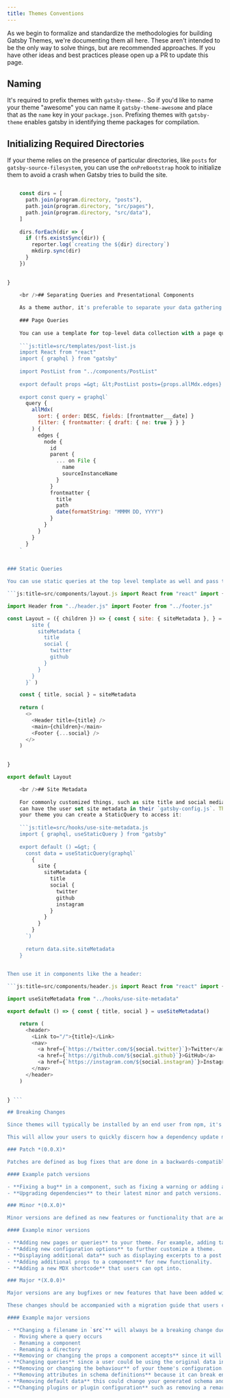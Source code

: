 ```yaml
---
title: Themes Conventions
---
```


As we begin to formalize and standardize the methodologies for building Gatsby Themes, we're documenting them all here. These aren't intended to be the only way to solve things, but are recommended approaches. If you have other ideas and best practices please open up a PR to update this page.

## Naming

It's required to prefix themes with `gatsby-theme-`. So if you'd like to name your theme "awesome" you can name it `gatsby-theme-awesome` and place that as the `name` key in your `package.json`. Prefixing themes with `gatsby-theme` enables gatsby in identifying theme packages for compilation.

## Initializing Required Directories

If your theme relies on the presence of particular directories, like `posts` for `gatsby-source-filesystem`, you can use the `onPreBootstrap` hook to initialize them to avoid a crash when Gatsby tries to build the site.

```js:title=gatsby-node.js exports.onPreBootstrap = ({ store, reporter }) => { const { program } = store.getState()

    const dirs = [
      path.join(program.directory, "posts"),
      path.join(program.directory, "src/pages"),
      path.join(program.directory, "src/data"),
    ]
    
    dirs.forEach(dir => {
      if (!fs.existsSync(dir)) {
        reporter.log(`creating the ${dir} directory`)
        mkdirp.sync(dir)
      }
    })
    

}

    <br />## Separating Queries and Presentational Components
    
    As a theme author, it's preferable to separate your data gathering and the components that render the data. This makes it easier for end users to be able to override a component like `PostList` or `AuthorCard` without having to write a [pageQuery](/docs/page-query) or [StaticQuery](/docs/static-query).
    
    ### Page Queries
    
    You can use a template for top-level data collection with a page query that passes the data to a `PostList` component:
    
    ```js:title=src/templates/post-list.js
    import React from "react"
    import { graphql } from "gatsby"
    
    import PostList from "../components/PostList"
    
    export default props =&gt; &lt;PostList posts={props.allMdx.edges} /&gt;
    
    export const query = graphql`
      query {
        allMdx(
          sort: { order: DESC, fields: [frontmatter___date] }
          filter: { frontmatter: { draft: { ne: true } } }
        ) {
          edges {
            node {
              id
              parent {
                ... on File {
                  name
                  sourceInstanceName
                }
              }
              frontmatter {
                title
                path
                date(formatString: "MMMM DD, YYYY")
              }
            }
          }
        }
      }
    `
    

### Static Queries

You can use static queries at the top level template as well and pass the data to other presentational components as props:

```js:title=src/components/layout.js import React from "react" import { useStaticQuery, graphql } from "gatsby"

import Header from "../header.js" import Footer from "../footer.js"

const Layout = ({ children }) => { const { site: { siteMetadata }, } = useStaticQuery( graphql`query {
        site {
          siteMetadata {
            title
            social {
              twitter
              github
            }
          }
        }
      }` )

    const { title, social } = siteMetadata
    
    return (
      <>
        <Header title={title} />
        <main>{children}</main>
        <Footer {...social} />
      </>
    )
    

}

export default Layout

    <br />## Site Metadata
    
    For commonly customized things, such as site title and social media handles, you
    can have the user set site metadata in their `gatsby-config.js`. Then, throughout
    your theme you can create a StaticQuery to access it:
    
    ```js:title=src/hooks/use-site-metadata.js
    import { graphql, useStaticQuery } from "gatsby"
    
    export default () =&gt; {
      const data = useStaticQuery(graphql`
        {
          site {
            siteMetadata {
              title
              social {
                twitter
                github
                instagram
              }
            }
          }
        }
      `)
    
      return data.site.siteMetadata
    }
    

Then use it in components like the a header:

```js:title=src/components/header.js import React from "react" import { Link } from "gatsby"

import useSiteMetadata from "../hooks/use-site-metadata"

export default () => { const { title, social } = useSiteMetadata()

    return (
      <header>
        <Link to="/">{title}</Link>
        <nav>
          <a href={`https://twitter.com/${social.twitter}`}>Twitter</a>
          <a href={`https://github.com/${social.github}`}>GitHub</a>
          <a href={`https://instagram.com/${social.instagram}`}>Instagram</a>
        </nav>
      </header>
    )
    

} ```

## Breaking Changes

Since themes will typically be installed by an end user from npm, it's important to follow [semantic versioning](https://semver.org/), commonly referred to as semver.

This will allow your users to quickly discern how a dependency update might affect them. Patches and minor versions are not considered breaking changes, major versions are.

### Patch *(0.0.X)*

Patches are defined as bug fixes that are done in a backwards-compatible way. This means that public facing APIs are unaffected.

#### Example patch versions

- **Fixing a bug** in a component, such as fixing a warning or adding a fallback value.
- **Upgrading dependencies** to their latest minor and patch versions.

### Minor *(0.X.0)*

Minor versions are defined as new features or functionality that are added in a backwards-compatible way. This means that *existing* public facing APIs are unaffected.

#### Example minor versions

- **Adding new pages or queries** to your theme. For example, adding tag pages to a blog.
- **Adding new configuration options** to further customize a theme.
- **Displaying additional data** such as displaying excerpts to a post list.
- **Adding additional props to a component** for new functionality.
- **Adding a new MDX shortcode** that users can opt into.

### Major *(X.0.0)*

Major versions are any bugfixes or new features that have been added without full backwards-compatibility. These are often called "breaking changes".

These changes should be accompanied with a migration guide that users can follow along for performing a theme upgrade.

#### Example major versions

- **Changing a filename in `src`** will always be a breaking change due to shadowing. 
  - Moving where a query occurs
  - Renaming a component
  - Renaming a directory
- **Removing or changing the props a component accepts** since it will affect component extending.
- **Changing queries** since a user could be using the original data in shadowed components.
- **Removing or changing the behaviour** of your theme's configuration.
- **Removing attributes in schema definitions** because it can break end user queries.
- **Removing default data** this could change your generated schema and break a user's site if they depend on some part of that generated schema.
- **Changing plugins or plugin configuration** such as removing a remark plugin as it will change the behavior of MD/MDX rendering.